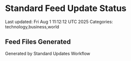 # Standard Feed Update Status
Last updated: Fri Aug  1 11:12:12 UTC 2025
Categories: technology,business,world

## Feed Files Generated

Generated by Standard Updates Workflow
